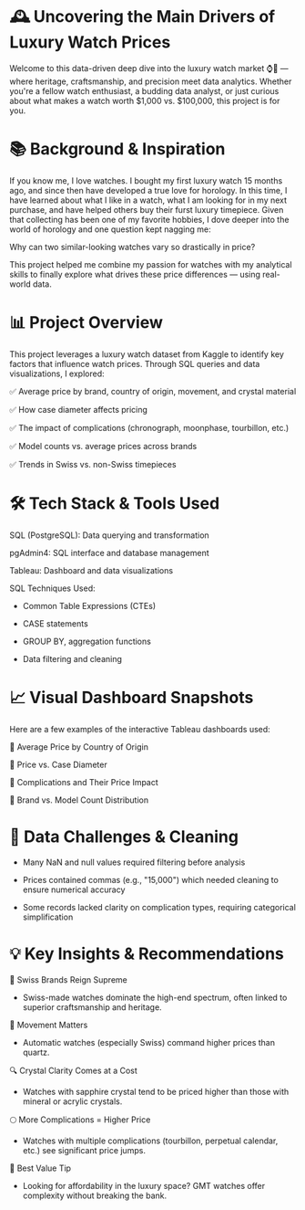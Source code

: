 # 🕰️ Uncovering the Main Drivers of Luxury Watch Prices
Welcome to this data-driven deep dive into the luxury watch market ⌚💎 — where heritage, craftsmanship, and precision meet data analytics. Whether you're a fellow watch enthusiast, a budding data analyst, or just curious about what makes a watch worth $1,000 vs. $100,000, this project is for you.

# 📚 Background & Inspiration
If you know me, I love watches. I bought my first luxury watch 15 months ago, and since then have developed a true love for horology. In this time, I have learned about what I like in a watch, what I am looking for in my next purchase, and have helped others buy their furst luxury timepiece. Given that collecting has been one of my favorite hobbies, I dove deeper into the world of horology and one question kept nagging me:

Why can two similar-looking watches vary so drastically in price?

This project helped me combine my passion for watches with my analytical skills to finally explore what drives these price differences — using real-world data.

# 📊 Project Overview
This project leverages a luxury watch dataset from Kaggle to identify key factors that influence watch prices. Through SQL queries and data visualizations, I explored:

✅ Average price by brand, country of origin, movement, and crystal material

✅ How case diameter affects pricing

✅ The impact of complications (chronograph, moonphase, tourbillon, etc.)

✅ Model counts vs. average prices across brands

✅ Trends in Swiss vs. non-Swiss timepieces

# 🛠️ Tech Stack & Tools Used
SQL (PostgreSQL): Data querying and transformation

pgAdmin4:	SQL interface and database management

Tableau:	Dashboard and data visualizations



SQL Techniques Used:

* Common Table Expressions (CTEs)

* CASE statements

* GROUP BY, aggregation functions

* Data filtering and cleaning

# 📈 Visual Dashboard Snapshots
Here are a few examples of the interactive Tableau dashboards used:

📍 Average Price by Country of Origin

📍 Price vs. Case Diameter

📍 Complications and Their Price Impact

📍 Brand vs. Model Count Distribution

# 🧹 Data Challenges & Cleaning
* Many NaN and null values required filtering before analysis

* Prices contained commas (e.g., "15,000") which needed cleaning to ensure numerical accuracy

* Some records lacked clarity on complication types, requiring categorical simplification

# 💡 Key Insights & Recommendations
🧭 Swiss Brands Reign Supreme

* Swiss-made watches dominate the high-end spectrum, often linked to superior craftsmanship and heritage.

🔧 Movement Matters

* Automatic watches (especially Swiss) command higher prices than quartz.

🔍 Crystal Clarity Comes at a Cost

* Watches with sapphire crystal tend to be priced higher than those with mineral or acrylic crystals.

🌕 More Complications = Higher Price

* Watches with multiple complications (tourbillon, perpetual calendar, etc.) see significant price jumps.

💸 Best Value Tip

* Looking for affordability in the luxury space? GMT watches offer complexity without breaking the bank.

